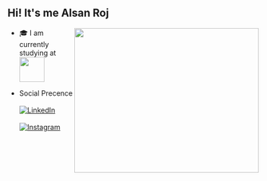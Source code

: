 ## Hi! It's me Alsan Roj

<img align="right" width="370" height="290" src="https://media4.giphy.com/media/v1.Y2lkPTc5MGI3NjExYXdsZnM3eGNrZWV0dXpvOW12d2M3bm1tcWZtOTY4MnZmczdua3h4MiZlcD12MV9pbnRlcm5hbF9naWZfYnlfaWQmY3Q9Zw/8GqctmCjZjSL8StnCy/giphy.gif">

<!-- - 🔭 Here's my [portfolio](https://hareesh.web.app/)   -->
- <p align="left">
  🎓 I am currently studying at
  <a href="https://stjosephs.ac.in">
    <img width="50" height="50" align="center" src="https://stjosephs.ac.in/assets/images/Engg%20Logo1.png"/>
  </a>
  </p> 
- Social Precence
  <br/><br/>
  [![LinkedIn](https://img.shields.io/badge/-LinkedIn-blue?logo=linkedin&logoColor=white)](https://www.linkedin.com/in/alsan-roj-a-a01116295/)
  <br/><br/>
[![Instagram](https://img.shields.io/badge/-Instagram-E4405F?logo=instagram&logoColor=white)](https://www.instagram.com/_.alsxn/)
